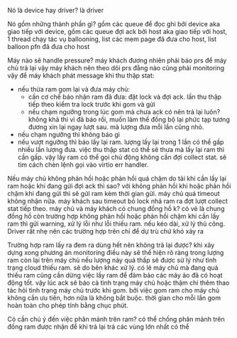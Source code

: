 Nó là device hay driver? là driver

Nó gồm những thành phần gì?
gồm các queue để đọc ghi bởi device aka giao tiếp với device, 
gồm các queue đợi ack bởi host aka giao tiếp với host,
1 thread chạy tác vụ ballooning, 
list các mem page đã đưa cho host,
list balloon pfn đã đưa cho host

Máy nào sẽ handle pressure?
máy khách đương nhiên phải báo prs để máy chủ trả lại vậy máy khách nên theo dõi prs
đằng nào cũng phải monitoring vậy để máy khách phát message khi thu thập stat:
- nếu thừa ram gom lại và đưa máy chủ:
    - cần cơ chế báo nhận ram đã đưa: đặt lock và đợi ack. lần thu thập tiếp theo kiểm tra lock
    trước khi gom và gửi
    - nếu chạm ngưỡng trong lúc gom mà chưa ack có nên trả lại luôn? không khả thi vì đã báo rồi,
    muốn làm thế đồng bộ lại phức tạp tương đương xin lại ngay lượt sau. mà lượng đưa mỗi lần cũng nhỏ.
- nếu chạm ngưỡng thì không báo gì
- nếu vượt ngưỡng thì báo lấy lại ram. lượng lấy lại trong 1 lần có thể gấp nhiều lần lượng đưa.
việc thu thập stat có thể sẽ thưa mà lấy lại ram thì cần gấp. vậy lấy ram có thể gọi chủ động không
cần đợi collect stat. sẽ tìm cách chèn lệnh gọi vào virtio err handler.


Nếu máy chủ không phản hồi hoặc phản hồi quá chậm do tải khi cần lấy lại ram hoặc khi đang gửi đợi ack
thì sao?
với không phản hồi khi hoặc phản hồi chậm khi đang gửi thì sẽ gửi ram kèm thời gian gửi. máy chủ quá timeout
không nhận nữa. máy khách sau timeout bỏ lock nhả ram ra đợt lượt collect stat tiếp theo. máy chủ và máy khách
có chung đồng hồ k? có vẻ là chung đồng hồ
còn trường hợp không phản hồi hoặc phản hồi chậm khi cần lấy ram thì gửi warning, xử lý lỗi như lỗi thiếu
ram. nếu kéo dài, xử lý thủ công.
Driver rất nhẹ nên các trường hợp trên chỉ để dự trù chứ khó xảy ra

Trường hợp ram lấy ra đem ra dùng hết nên không trả lại được?
khi xây dựng xong phương án monitoring điều này sẽ thể hiện rõ ràng trong lượng ram còn lại trên máy chủ
nếu lượng này quá thấp sẽ được sử lý như tình trạng cloud thiếu ram. sẽ do bên khác xử lý.
có lẽ máy chủ mà đang quá thiếu ram cũng cần dừng việc lấy ram để đảm bảo các máy ảo đã có hoạt động
tốt. vậy lúc ack sẽ báo cả tình trạng máy chủ hoặc thậm chí thêm thao tác hỏi tình trạng máy chủ trước khi gom.
bởi việc gom ram cho máy chủ không cần ưu tiên, hơn nữa là không bắt buộc. thời gian cho mỗi lần gom hoàn
toàn cho phép tính bằng chục phút.


Có cần chú ý đến việc phân mảnh trên ram?
có thể chống phân mảnh trên đống ram được nhận để khi trả lại trả các vùng lớn nhất có thể
